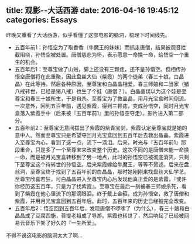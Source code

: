 title: 观影--大话西游
date: 2016-04-16 19:45:12
categories: Essays
---

昨晚又重看了大话西游，似乎看懂了这部电影的脑洞，梳理下时间线先。
<!-- more -->

- 五百年前1：孙悟空为了取香香（牛魔王的妹妹）而抓走唐僧，结果被观音拦截阻挠，孙悟空被处置。唐僧慈悲为怀，表示愿意一命换一命，给悟空一个重生的机会。
- 五百年后1：至尊宝做了山贼，脚上还没有三颗痣，还不是孙悟空。但相传孙悟空唐僧将在此重聚，因此盘丝大仙（紫霞）的两个徒弟（春三十娘，白晶晶）在此等待。然后各种原因，至尊宝和白晶晶相爱，春三师娘和二当家（猪八戒转世，已经是猪八戒）也生了个娃（唐僧？）。白晶晶误以为这个娃是至尊宝和春三十娘所生，于是自杀。至尊宝为了救晶晶，用月光宝盒时间倒流。一次意外，回到五百年前，遇见紫霞，得到三颗痣，变成孙悟空，同时月光宝盒落入紫霞手中（后来被『五百年前1』里的孙悟空夺走）。影片进入第二部分。
- 五百年前2：至尊宝无意间拔出了紫霞的紫青宝剑，紫霞认定至尊宝就是她的意中人。然而至尊宝只是希望夺回月光宝盒回到五百年后去救出晶晶。紫霞进入至尊宝内心，看到了这一点，流下一滴泪。后来，时光与『五百年前1』那段重合，只是多了一个至尊宝来改变整个历史。这次不同的是唐僧未能一命换一命，而是被月光宝盒转移到了另一地点，此时的孙悟空已被彻底消灭，只剩下至尊宝这个待转世的孙悟空。后来紫霞嫁给牛魔王，等等不赘述。后来在盘丝洞，至尊宝终于找到了五百年前的白晶晶，那时她刚刚来找盘丝大仙学艺。至尊宝欣喜若狂，可白晶晶进入至尊宝内心后发现他真正爱的是紫霞，『或许你经历这五百年，只是为了找紫霞』。至尊宝在最后一刻被春三师娘杀死，看到了紫霞在他心里流下的那滴眼泪。终于戴上金箍，成为孙悟空，救了唐僧和紫霞，并用月光宝盒回到五百年后。此时，五百年来的历史已经被完全改变。
- 五百年后2：悟空回到五百年后，发现唐僧不啰嗦了（为什么），春三十娘和白晶晶成了豆腐西施，菩提老祖成了导游。紫霞也转世了，然后响起了已经被网易云音乐下架了好久的『一生所爱』。

不得不说这电影的脑洞太大了啊...
